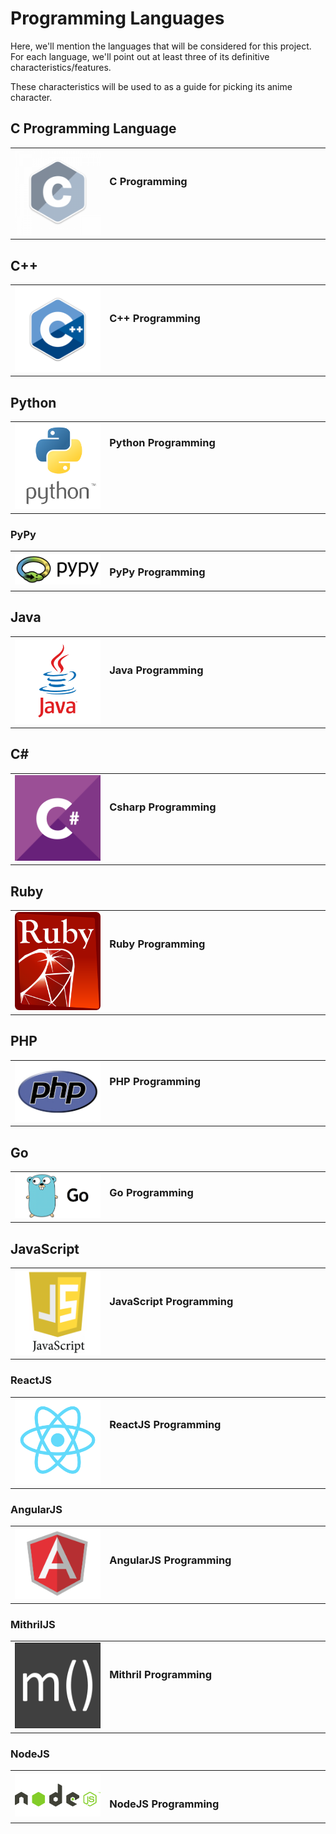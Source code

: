 # Programming Languages

Here, we'll mention the languages that will be considered for this project. For each language, we'll point out at least three of its definitive characteristics/features. 

These characteristics will be used to as a guide for picking its anime character.

## C Programming Language

<table width="100%">
    <tr>
        <td width="30%">
            <img src="images/c.png" />
        </td>
        <td width="70%" style="vertical-align:top;padding-top: 4%;">
            <h3>C Programming</h3>
        </td>
    </tr>
</table>

## C++

<table width="100%">
    <tr>
        <td width="30%">
            <img src="images/cplusplus.png" />
        </td>
        <td width="70%" style="vertical-align:top;padding-top: 4%;">
            <h3>C++ Programming</h3>
        </td>
    </tr>
</table>

## Python

<table width="100%">
    <tr>
        <td width="30%">
            <img src="images/python.png" />
        </td>
        <td width="70%" style="vertical-align:top;padding-top: 0%;">
            <h3>Python Programming</h3>
        </td>
    </tr>
</table>

### PyPy

<table width="100%">
    <tr>
        <td width="30%">
            <img src="images/pypy.png" />
        </td>
        <td width="70%" style="vertical-align:top;padding-top: 0%;">
            <h3>PyPy Programming</h3>
        </td>
    </tr>
</table>

## Java

<table width="100%">
    <tr>
        <td width="30%">
            <img src="images/java.png" />
        </td>
        <td width="70%" style="vertical-align:top;padding-top: 4%;">
            <h3>Java Programming</h3>
        </td>
    </tr>
</table>

## C#

<table width="100%">
    <tr>
        <td width="30%">
            <img src="images/csharp.png" />
        </td>
        <td width="70%" style="vertical-align:top;padding-top: 4%;">
            <h3>Csharp Programming</h3>
        </td>
    </tr>
</table>

## Ruby

<table width="100%">
    <tr>
        <td width="30%">
            <img src="images/ruby.png" />
        </td>
        <td width="70%" style="vertical-align:top;padding-top: 4%;">
            <h3>Ruby Programming</h3>
        </td>
    </tr>
</table>

## PHP

<table width="100%">
    <tr>
        <td width="30%">
            <img src="images/php.png" />
        </td>
        <td width="70%" style="vertical-align:top;padding-top: 0%;">
            <h3>PHP Programming</h3>
        </td>
    </tr>
</table>

## Go

<table width="100%">
    <tr>
        <td width="30%">
            <img src="images/go.png" />
        </td>
        <td width="70%" style="vertical-align:top;padding-top: 0%;">
            <h3>Go Programming</h3>
        </td>
    </tr>
</table>

## JavaScript

<table width="100%">
    <tr>
        <td width="30%">
            <img src="images/javascript.png" />
        </td>
        <td width="70%" style="vertical-align:top;padding-top: 4%;">
            <h3>JavaScript Programming</h3>
        </td>
    </tr>
</table>

### ReactJS

<table width="100%">
    <tr>
        <td width="30%">
            <img src="images/reactjs.png" />
        </td>
        <td width="70%" style="vertical-align:top;padding-top: 2%;">
            <h3>ReactJS Programming</h3>
        </td>
    </tr>
</table>

### AngularJS

<table width="100%">
    <tr>
        <td width="30%">
            <img src="images/angularjs.png" />
        </td>
        <td width="70%" style="vertical-align:top;padding-top: 4%;">
            <h3>AngularJS Programming</h3>
        </td>
    </tr>
</table>

### MithrilJS

<table width="100%">
    <tr>
        <td width="30%">
            <img src="images/mithril.png" />
        </td>
        <td width="70%" style="vertical-align:top;padding-top: 4%;">
            <h3>Mithril Programming</h3>
        </td>
    </tr>
</table>

### NodeJS

<table width="100%">
    <tr>
        <td width="30%">
            <img src="images/nodejs.png" />
        </td>
        <td width="70%" style="vertical-align:top;padding-top: 4%;">
            <h3>NodeJS Programming</h3>
        </td>
    </tr>
</table>